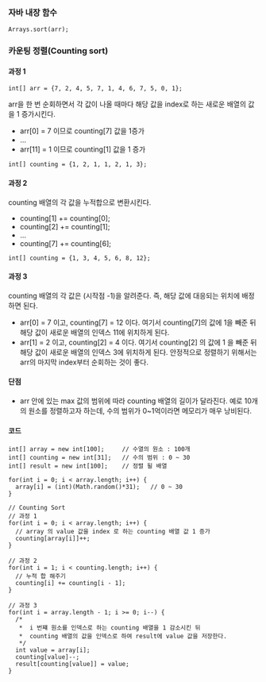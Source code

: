 ### 자바 내장 함수
```
Arrays.sort(arr);
```

### 카운팅 정렬(Counting sort)
#### 과정 1
```
int[] arr = {7, 2, 4, 5, 7, 1, 4, 6, 7, 5, 0, 1};
```
arr을 한 번 순회하면서 각 값이 나올 때마다 해당 값을 index로 하는 새로운 배열의 값을 1 증가시킨다.
- arr[0] = 7 이므로 counting[7] 값을 1증가
- ...
- arr[11] = 1 이므로 counting[1] 값을 1 증가
```
int[] counting = {1, 2, 1, 1, 2, 1, 3};
```

#### 과정 2
counting 배열의 각 값을 누적합으로 변환시킨다.
- counting[1] += counting[0];
- counting[2] += counting[1];
- ...
- counting[7] += counting[6];
```
int[] counting = {1, 3, 4, 5, 6, 8, 12};
```

#### 과정 3
counting 배열의 각 값은 (시작점 -1)을 알려준다. 즉, 해당 값에 대응되는 위치에 배정하면 된다.
- arr[0] = 7 이고, counting[7] = 12 이다. 여기서 counting[7]의 값에 1을 빼준 뒤 해당 값이 새로운 배열의 인덱스 11에 위치하게 된다.
- arr[1] = 2 이고, counting[2] = 4 이다. 여기서 counting[2] 의 값에 1 을 빼준 뒤 해당 값이 새로운 배열의 인덱스 3에 위치하게 된다.
안정적으로 정렬하기 위해서는 arr의 마지막 index부터 순회하는 것이 좋다.

#### 단점
- arr 안에 있는 max 값의 범위에 따라 counting 배열의 길이가 달라진다. 예로 10개의 원소를 정렬하고자 하는데, 수의 범위가 0~1억이라면 메모리가 매우 낭비된다.

#### 코드
```
int[] array = new int[100];		// 수열의 원소 : 100개
int[] counting = new int[31];	// 수의 범위 : 0 ~ 30
int[] result = new int[100];	// 정렬 될 배열 

for(int i = 0; i < array.length; i++) {
  array[i] = (int)(Math.random()*31);	// 0 ~ 30
}

// Counting Sort
// 과정 1 
for(int i = 0; i < array.length; i++) {
  // array 의 value 값을 index 로 하는 counting 배열 값 1 증가 
  counting[array[i]]++;			
}

// 과정 2 
for(int i = 1; i < counting.length; i++) {
  // 누적 합 해주기 
  counting[i] += counting[i - 1];
}

// 과정 3
for(int i = array.length - 1; i >= 0; i--) {
  /*
   *  i 번쨰 원소를 인덱스로 하는 counting 배열을 1 감소시킨 뒤 
   *  counting 배열의 값을 인덱스로 하여 result에 value 값을 저장한다.
   */
  int value = array[i];
  counting[value]--;
  result[counting[value]] = value;
}
```
